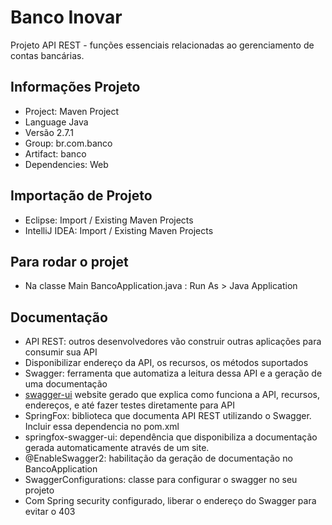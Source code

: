 # Banco Inovar
Projeto API REST - funções essenciais relacionadas ao gerenciamento de contas bancárias.

## Informações Projeto
* Project: Maven Project
* Language Java
* Versão 2.7.1
* Group: br.com.banco
* Artifact: banco
* Dependencies: Web

## Importação de Projeto 
* Eclipse: Import / Existing Maven Projects
* IntelliJ IDEA: Import / Existing Maven Projects

## Para rodar o projet
* Na classe Main BancoApplication.java :  Run As > Java Application

## Documentação
* API REST: outros desenvolvedores vão construir outras aplicações para consumir sua API
* Disponibilizar endereço da API, os recursos, os métodos suportados
* Swagger: ferramenta que automatiza a leitura dessa API e a geração de uma documentação
* [swagger-ui](http://localhost:9795/swagger-ui/index.html) website gerado que explica como funciona a API, recursos, endereços, e até fazer testes diretamente para API
* SpringFox: biblioteca que documenta API REST utilizando o Swagger. Incluir essa dependencia no pom.xml
* springfox-swagger-ui: dependência que disponibiliza a documentação gerada automaticamente através de um site.
* @EnableSwagger2: habilitação da geração de documentação no BancoApplication
* SwaggerConfigurations: classe para configurar o swagger no seu projeto
* Com Spring security configurado, liberar o endereço do Swagger para evitar o 403
 
